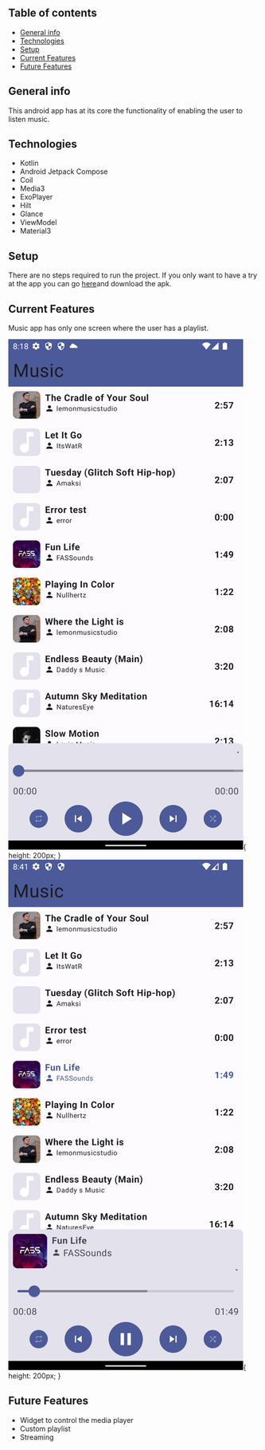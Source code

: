 ## Table of contents

* [General info](#general-info)
* [Technologies](#technologies)
* [Setup](#setup)
* [Current Features](#current-features)
* [Future Features](#future-features)

## General info

This android app has at its core the functionality of enabling the user to listen music.

## Technologies

* Kotlin
* Android Jetpack Compose
* Coil
* Media3
* ExoPlayer
* Hilt
* Glance
* ViewModel
* Material3

## Setup

There are no steps required to run the project.
If you only want to have a try at the app you can go [here](https://github.com/RuiAlves99k/android-music/tree/main/apks)and download the apk.

## Current Features

Music app has only one screen where the user has a playlist.

![MainScreen](screenshots/main_screen.png){ height: 200px; }
![MainScreen](screenshots/main_screen_play_music.png){ height: 200px; }

## Future Features

* Widget to control the media player
* Custom playlist
* Streaming

